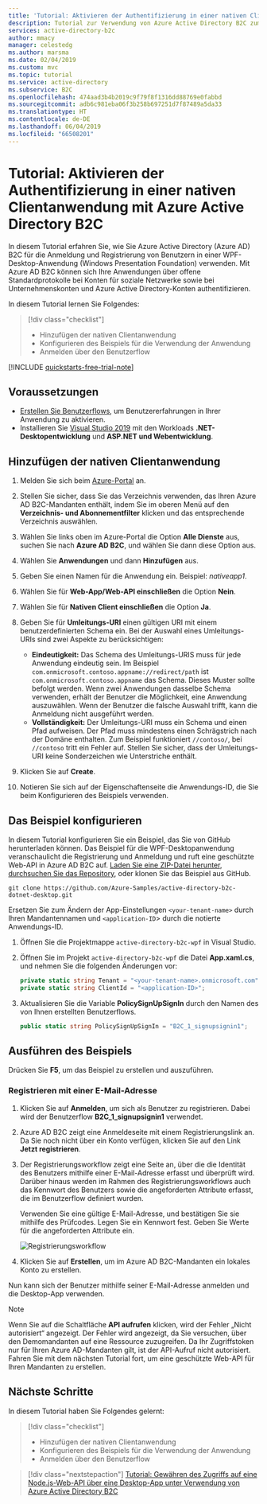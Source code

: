 ```yaml
---
title: 'Tutorial: Aktivieren der Authentifizierung in einer nativen Clientanwendung – Azure Active Directory B2C | Microsoft-Dokumentation'
description: Tutorial zur Verwendung von Azure Active Directory B2C zum Bereitstellen einer Benutzeranmeldung für eine .NET-Desktopanwendung.
services: active-directory-b2c
author: mmacy
manager: celestedg
ms.author: marsma
ms.date: 02/04/2019
ms.custom: mvc
ms.topic: tutorial
ms.service: active-directory
ms.subservice: B2C
ms.openlocfilehash: 474aad3b4b2019c9f79f8f1316dd88769e0fabbd
ms.sourcegitcommit: adb6c981eba06f3b258b697251d7f87489a5da33
ms.translationtype: HT
ms.contentlocale: de-DE
ms.lasthandoff: 06/04/2019
ms.locfileid: "66508201"
---
```

# <a name="tutorial-enable-authentication-in-a-native-client-application-using-azure-active-directory-b2c"></a>Tutorial: Aktivieren der Authentifizierung in einer nativen Clientanwendung mit Azure Active Directory B2C

In diesem Tutorial erfahren Sie, wie Sie Azure Active Directory (Azure AD) B2C für die Anmeldung und Registrierung von Benutzern in einer WPF-Desktop-Anwendung (Windows Presentation Foundation) verwenden. Mit Azure AD B2C können sich Ihre Anwendungen über offene Standardprotokolle bei Konten für soziale Netzwerke sowie bei Unternehmenskonten und Azure Active Directory-Konten authentifizieren.

In diesem Tutorial lernen Sie Folgendes:

> [!div class="checklist"]
> * Hinzufügen der nativen Clientanwendung
> * Konfigurieren des Beispiels für die Verwendung der Anwendung
> * Anmelden über den Benutzerflow

[!INCLUDE [quickstarts-free-trial-note](../../includes/quickstarts-free-trial-note.md)]

## <a name="prerequisites"></a>Voraussetzungen

- [Erstellen Sie Benutzerflows](tutorial-create-user-flows.md), um Benutzererfahrungen in Ihrer Anwendung zu aktivieren. 
- Installieren Sie [Visual Studio 2019](https://www.visualstudio.com/downloads/) mit den Workloads **.NET-Desktopentwicklung** und **ASP.NET und Webentwicklung**.

## <a name="add-the-native-client-application"></a>Hinzufügen der nativen Clientanwendung

1. Melden Sie sich beim [Azure-Portal](https://portal.azure.com) an.
2. Stellen Sie sicher, dass Sie das Verzeichnis verwenden, das Ihren Azure AD B2C-Mandanten enthält, indem Sie im oberen Menü auf den **Verzeichnis- und Abonnementfilter** klicken und das entsprechende Verzeichnis auswählen.
3. Wählen Sie links oben im Azure-Portal die Option **Alle Dienste** aus, suchen Sie nach **Azure AD B2C**, und wählen Sie dann diese Option aus.
4. Wählen Sie **Anwendungen** und dann **Hinzufügen** aus.
5. Geben Sie einen Namen für die Anwendung ein. Beispiel: *nativeapp1*.
6. Wählen Sie für **Web-App/Web-API einschließen** die Option **Nein**.
7. Wählen Sie für **Nativen Client einschließen** die Option **Ja**.
8. Geben Sie für **Umleitungs-URI** einen gültigen URI mit einem benutzerdefinierten Schema ein. Bei der Auswahl eines Umleitungs-URIs sind zwei Aspekte zu berücksichtigen:

    - **Eindeutigkeit:** Das Schema des Umleitungs-URIS muss für jede Anwendung eindeutig sein. Im Beispiel `com.onmicrosoft.contoso.appname://redirect/path` ist `com.onmicrosoft.contoso.appname` das Schema. Dieses Muster sollte befolgt werden. Wenn zwei Anwendungen dasselbe Schema verwenden, erhält der Benutzer die Möglichkeit, eine Anwendung auszuwählen. Wenn der Benutzer die falsche Auswahl trifft, kann die Anmeldung nicht ausgeführt werden.
    - **Vollständigkeit:** Der Umleitungs-URI muss ein Schema und einen Pfad aufweisen. Der Pfad muss mindestens einen Schrägstrich nach der Domäne enthalten. Zum Beispiel funktioniert `//contoso/`, bei `//contoso` tritt ein Fehler auf. Stellen Sie sicher, dass der Umleitungs-URI keine Sonderzeichen wie Unterstriche enthält.

9. Klicken Sie auf **Create**.
10. Notieren Sie sich auf der Eigenschaftenseite die Anwendungs-ID, die Sie beim Konfigurieren des Beispiels verwenden.

## <a name="configure-the-sample"></a>Das Beispiel konfigurieren

In diesem Tutorial konfigurieren Sie ein Beispiel, das Sie von GitHub herunterladen können. Das Beispiel für die WPF-Desktopanwendung veranschaulicht die Registrierung und Anmeldung und ruft eine geschützte Web-API in Azure AD B2C auf. [Laden Sie eine ZIP-Datei herunter](https://github.com/Azure-Samples/active-directory-b2c-dotnet-desktop/archive/master.zip), [durchsuchen Sie das Repository](https://github.com/Azure-Samples/active-directory-b2c-dotnet-desktop), oder klonen Sie das Beispiel aus GitHub.

```
git clone https://github.com/Azure-Samples/active-directory-b2c-dotnet-desktop.git
```

Ersetzen Sie zum Ändern der App-Einstellungen `<your-tenant-name>` durch Ihren Mandantennamen und `<application-ID`> durch die notierte Anwendungs-ID.

1. Öffnen Sie die Projektmappe `active-directory-b2c-wpf` in Visual Studio.
2. Öffnen Sie im Projekt `active-directory-b2c-wpf` die Datei **App.xaml.cs**, und nehmen Sie die folgenden Änderungen vor:

    ```C#
    private static string Tenant = "<your-tenant-name>.onmicrosoft.com";
    private static string ClientId = "<application-ID>";
    ```

3. Aktualisieren Sie die Variable **PolicySignUpSignIn** durch den Namen des von Ihnen erstellten Benutzerflows.

    ```C#
    public static string PolicySignUpSignIn = "B2C_1_signupsignin1";
    ```

## <a name="run-the-sample"></a>Ausführen des Beispiels

Drücken Sie **F5**, um das Beispiel zu erstellen und auszuführen.

### <a name="sign-up-using-an-email-address"></a>Registrieren mit einer E-Mail-Adresse

1. Klicken Sie auf **Anmelden**, um sich als Benutzer zu registrieren. Dabei wird der Benutzerflow **B2C_1_signupsignin1** verwendet.
2. Azure AD B2C zeigt eine Anmeldeseite mit einem Registrierungslink an. Da Sie noch nicht über ein Konto verfügen, klicken Sie auf den Link **Jetzt registrieren**. 
3. Der Registrierungsworkflow zeigt eine Seite an, über die die Identität des Benutzers mithilfe einer E-Mail-Adresse erfasst und überprüft wird. Darüber hinaus werden im Rahmen des Registrierungsworkflows auch das Kennwort des Benutzers sowie die angeforderten Attribute erfasst, die im Benutzerflow definiert wurden.

    Verwenden Sie eine gültige E-Mail-Adresse, und bestätigen Sie sie mithilfe des Prüfcodes. Legen Sie ein Kennwort fest. Geben Sie Werte für die angeforderten Attribute ein. 

    ![Registrierungsworkflow](media/active-directory-b2c-tutorials-desktop-app/sign-up-workflow.png)

4. Klicken Sie auf **Erstellen**, um im Azure AD B2C-Mandanten ein lokales Konto zu erstellen.

Nun kann sich der Benutzer mithilfe seiner E-Mail-Adresse anmelden und die Desktop-App verwenden.

> [!NOTE]
> Wenn Sie auf die Schaltfläche **API aufrufen** klicken, wird der Fehler „Nicht autorisiert“ angezeigt. Der Fehler wird angezeigt, da Sie versuchen, über den Demomandanten auf eine Ressource zuzugreifen. Da Ihr Zugriffstoken nur für Ihren Azure AD-Mandanten gilt, ist der API-Aufruf nicht autorisiert. Fahren Sie mit dem nächsten Tutorial fort, um eine geschützte Web-API für Ihren Mandanten zu erstellen.

## <a name="next-steps"></a>Nächste Schritte

In diesem Tutorial haben Sie Folgendes gelernt:

> [!div class="checklist"]
> * Hinzufügen der nativen Clientanwendung
> * Konfigurieren des Beispiels für die Verwendung der Anwendung
> * Anmelden über den Benutzerflow

> [!div class="nextstepaction"]
> [Tutorial: Gewähren des Zugriffs auf eine Node.js-Web-API über eine Desktop-App unter Verwendung von Azure Active Directory B2C](active-directory-b2c-tutorials-spa-webapi.md)
